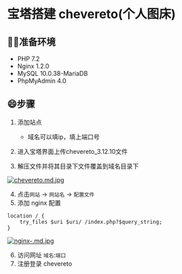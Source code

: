 # 宝塔搭建 chevereto(个人图床)



## ✋🏻准备环境

- PHP 7.2
- Nginx 1.2.0
- MySQL 10.0.38-MariaDB
- PhpMyAdmin 4.0



## 😄步骤

1. 添加站点
   - 域名可以填ip，填上端口号
2. 进入宝塔界面上传chevereto_3.12.10文件

3. 解压文件并将其目录下文件覆盖到域名目录下

[![chevereto.md.jpg](http://180.76.145.206:880/images/2022/05/27/chevereto.md.jpg)](http://180.76.145.206:880/image/h01)

4. 点击`网站` -> `网站名` -> `配置文件`
5. 添加 nginx 配置

```
location / {
	try_files $uri $uri/ /index.php?$query_string;
}
```

[![nginx-.md.jpg](http://180.76.145.206:880/images/2022/05/27/nginx-.md.jpg)](http://180.76.145.206:880/image/nfn)

6. 访问网址 `域名`:`端口`
7. 注册登录 chevereto